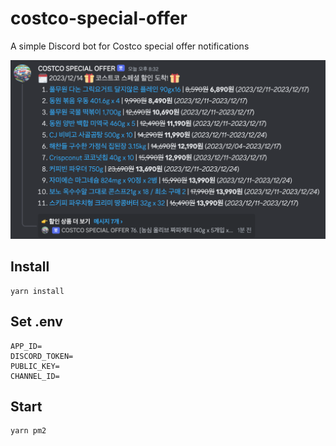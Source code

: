 # costco-special-offer
A simple Discord bot for Costco special offer notifications

![screenshot](assets/screenshot.png)

## Install
```
yarn install
```

## Set .env
```
APP_ID=
DISCORD_TOKEN=
PUBLIC_KEY=
CHANNEL_ID=
```

## Start
```
yarn pm2
```
